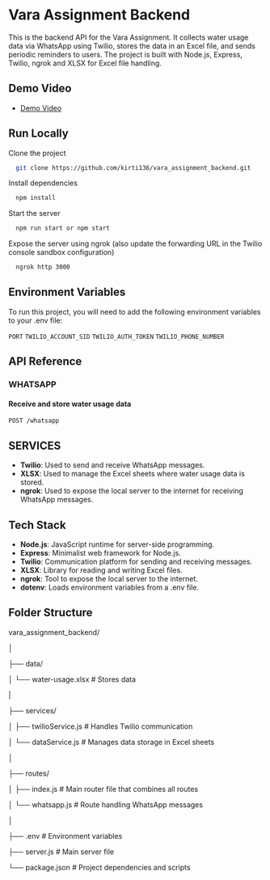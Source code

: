
# Vara Assignment Backend

This is the backend API for the Vara Assignment. It collects water usage data via WhatsApp using Twilio, stores the data in an Excel file, and sends periodic reminders to users. The project is built with Node.js, Express, Twilio, ngrok and XLSX for Excel file handling.

## Demo Video 

 - [Demo Video](https://drive.google.com/file/d/1cPKpavF3BU58YvwYd_rWFWJ39Ig0unfx/view?usp=sharing)

## Run Locally

Clone the project

```bash
  git clone https://github.com/kirti136/vara_assignment_backend.git
```

Install dependencies

```bash
  npm install
```

Start the server

```bash
  npm run start or npm start
```

Expose the server using ngrok (also update the forwarding URL in the Twilio console sandbox configuration)

```bash
  ngrok http 3000
```

## Environment Variables

To run this project, you will need to add the following environment variables to your .env file:

`PORT`
`TWILIO_ACCOUNT_SID`
`TWILIO_AUTH_TOKEN`
`TWILIO_PHONE_NUMBER`


## API Reference

### WHATSAPP
#### Receive and store water usage data
```http
POST /whatsapp
```

## SERVICES

- **Twilio**: Used to send and receive WhatsApp messages.
- **XLSX**: Used to manage the Excel sheets where water usage data is stored.
- **ngrok**: Used to expose the local server to the internet for receiving WhatsApp messages.

## Tech Stack

- **Node.js**: JavaScript runtime for server-side programming.
- **Express**: Minimalist web framework for Node.js.
- **Twilio**: Communication platform for sending and receiving messages.
- **XLSX**: Library for reading and writing Excel files.
- **ngrok**: Tool to expose the local server to the internet.
- **dotenv**: Loads environment variables from a .env file.

## Folder Structure

vara_assignment_backend/

│ 

├── data/
 
│   └── water-usage.xlsx  # Stores data

|
 
├── services/
 
│   ├── twilioService.js  # Handles Twilio communication
 
│   └── dataService.js    # Manages data storage in Excel sheets
 
│
 
├── routes/

│   ├── index.js          # Main router file that combines all routes 
 
│   └── whatsapp.js       # Route handling WhatsApp messages
 
│
 
├── .env                   # Environment variables
 
├── server.js              # Main server file
 
└── package.json           # Project dependencies and scripts
 
 

